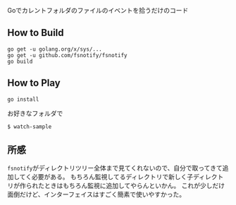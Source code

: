Goでカレントフォルダのファイルのイベントを拾うだけのコード

## How to Build

```
go get -u golang.org/x/sys/...
go get -u github.com/fsnotify/fsnotify
go build
```

## How to Play

```
go install
```

お好きなフォルダで

```
$ watch-sample
```

## 所感

`fsnotify`がディレクトリツリー全体まで見てくれないので、自分で取ってきて追加してく必要がある。
もちろん監視してるディレクトリで新しく子ディレクトリが作られたときはもちろん監視に追加してやらんといかん。
これが少しだけ面倒だけど、インターフェイスはすごく簡素で使いやすかった。
